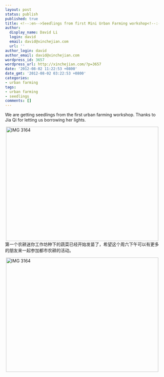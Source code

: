 ```yaml
---
layout: post
status: publish
published: true
title: <!--:en-->Seedlings from first Mini Urban Farming workshop<!--:--><!--:zh-->第一个农耕迷你工作坊的菜苗<!--:-->
author:
  display_name: David Li
  login: david
  email: david@xinchejian.com
  url: ''
author_login: david
author_email: david@xinchejian.com
wordpress_id: 3657
wordpress_url: http://xinchejian.com/?p=3657
date: '2012-08-02 11:22:53 +0800'
date_gmt: '2012-08-02 03:22:53 +0800'
categories:
- urban farming
tags:
- urban farming
- seedlings
comments: []
---
```

<p><!--:en-->We are getting seedlings from the first urban farming workshop. Thanks to Jia Qi for letting us borrowing her lights.</p>
<p><img style="display:block; margin-left:auto; margin-right:auto;" src="http://xinchejian.com/wp-content/uploads/2012/08/IMG_3164.jpg" alt="IMG 3164" title="IMG_3164.jpg" border="0" width="499" height="373" /><!--:--><!--:zh-->第一个农耕迷你工作坊种下的蔬菜已经开始发苗了，希望这个周六下午可以有更多的朋友来一起参加都市农耕的活动。</p>
<p><img style="display:block; margin-left:auto; margin-right:auto;" src="http://xinchejian.com/wp-content/uploads/2012/08/IMG_3164.jpg" alt="IMG 3164" title="IMG_3164.jpg" border="0" width="499" height="373" /></p>
<p><!--:--></p>
